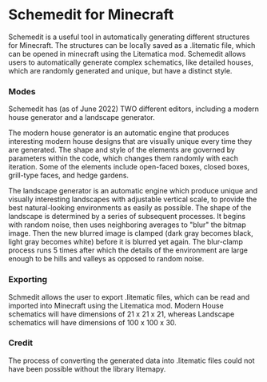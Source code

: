 # Schemedit for Minecraft

Schemedit is a useful tool in automatically generating different structures for Minecraft. The structures can be locally saved as a .litematic file, which can be opened in minecraft using the Litematica mod. Schemedit allows users to automatically generate complex schematics, like detailed houses, which are randomly generated and unique, but have a distinct style.

### Modes

Schemedit has (as of June 2022) TWO different editors, including a modern house generator and a landscape generator.

The modern house generator is an automatic engine that produces interesting modern house designs that are visually unique every time they are generated. The shape and style of the elements are governed by parameters within the code, which changes them randomly with each iteration. Some of the elements include open-faced boxes, closed boxes, grill-type faces, and hedge gardens.

The landscape generator is an automatic engine which produce unique and visually interesting landscapes with adjustable vertical scale, to provide the best natural-looking environments as easily as possible. The shape of the landscape is determined by a series of subsequent processes. It begins with random noise, then uses neighboring averages to "blur" the bitmap image. Then the new blurred image is clamped (dark gray becomes black, light gray becomes white) before it is blurred yet again. The blur-clamp process runs 5 times after which the details of the environment are large enough to be hills and valleys as opposed to random noise.

### Exporting

Schmedit allows the user to export .litematic files, which can be read and imported into Minecraft using the Litematica mod. Modern House schematics will have dimensions of 21 x 21 x 21, whereas Landscape schematics will have dimensions of 100 x 100 x 30.

### Credit

The process of converting the generated data into .litematic files could not have been possible without the library litemapy.